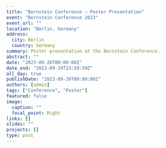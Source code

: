 ```yaml
---
title: "Bernstein Conference — Poster Presentation"
event: "Bernstein Conference 2023"
event_url: ""
location: "Berlin, Germany"
address:
  city: Berlin
  country: Germany
summary: Poster presentation at the Bernstein Conference.
abstract: ""
date: "2023-09-26T00:00:00Z"
date_end: "2023-09-29T23:59:59Z"
all_day: true
publishDate: "2023-09-26T00:00:00Z"
authors: [admin]
tags: ["Conference", "Poster"]
featured: false
image:
  caption: ""
  focal_point: Right
links: []
slides: ""
projects: []
type: post
---
```

